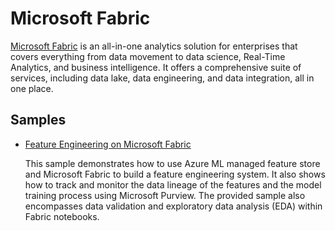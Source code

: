 # Microsoft Fabric

[Microsoft Fabric](https://learn.microsoft.com/en-us/fabric/get-started/microsoft-fabric-overview) is an all-in-one analytics solution for enterprises that covers everything from data movement to data science, Real-Time Analytics, and business intelligence. It offers a comprehensive suite of services, including data lake, data engineering, and data integration, all in one place.

## Samples

- [Feature Engineering on Microsoft Fabric](./feature_engineering_on_fabric/README.md)

  This sample demonstrates how to use Azure ML managed feature store and Microsoft Fabric to build a feature engineering system. It also shows how to track and monitor the data lineage of the features and the model training process using Microsoft Purview. The provided sample also encompasses data validation and exploratory data analysis (EDA) within Fabric notebooks.
